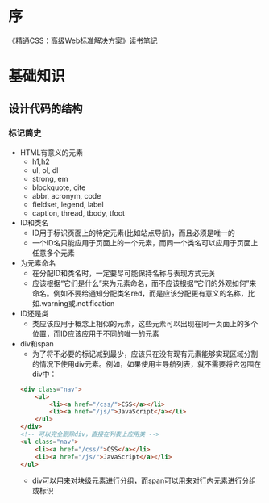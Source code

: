 # 序
《精通CSS：高级Web标准解决方案》读书笔记

# 基础知识

## 设计代码的结构
### 标记简史
* HTML有意义的元素
    * h1,h2
    * ul, ol, dl
    * strong, em
    * blockquote, cite
    * abbr, acronym, code
    * fieldset, legend, label
    * caption, thread, tbody, tfoot
* ID和类名
    * ID用于标识页面上的特定元素(比如站点导航)，而且必须是唯一的
    * 一个ID名只能应用于页面上的一个元素，而同一个类名可以应用于页面上任意多个元素
* 为元素命名
    * 在分配ID和类名时，一定要尽可能保持名称与表现方式无关
    * 应该根据“它们是什么”来为元素命名，而不应该根据“它们的外观如何”来命名。例如不要给通知分配类名red，而是应该分配更有意义的名称，比如.warning或.notification
* ID还是类
    * 类应该应用于概念上相似的元素，这些元素可以出现在同一页面上的多个位置，而ID应该应用于不同的唯一的元素
* div和span
    * 为了将不必要的标记减到最少，应该只在没有现有元素能够实现区域分割的情况下使用div元素。例如，如果使用主导航列表，就不需要将它包围在div中：
    ```html
    <div class="nav">
        <ul>
            <li><a href="/css/">CSS</a></li>
            <li><a href="/js/">JavaScript</a></li>
        </ul>
    </div>
    <!-- 可以完全删除div，直接在列表上应用类 -->
    <ul class="nav">
        <li><a href="/css/">CSS</a></li>
        <li><a href="/js/">JavaScript</a></li>
    </ul>
    ```
    * div可以用来对块级元素进行分组，而span可以用来对行内元素进行分组或标识



